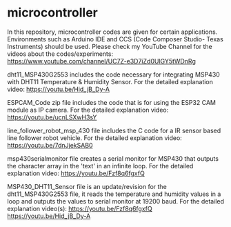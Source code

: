 # microcontroller
In this repository, microcontroller codes are given for certain applications. Environments such as Arduino IDE and CCS (Code Composer Studio- Texas Instruments) should be used.
Please check my YouTube Channel for the videos about the codes/experiments:
https://www.youtube.com/channel/UC7Z-e3D7iZd0UlGY5tWDnRg

dht11_MSP430G2553 includes the code necessary for integrating MSP430 with DHT11 Temperature & Humidity Sensor.
For the detailed explanation video:
https://youtu.be/Hid_jB_Dy-A

ESPCAM_Code zip file includes the code that is for using the ESP32 CAM module as IP camera. 
For the detailed explanation video:
https://youtu.be/ucnLSXwH3sY

line_follower_robot_msp_430 file includes the C code for a IR sensor based line follower robot vehicle. 
For the detailed explanation video:
https://youtu.be/7dnJjekSAB0

msp430serialmonitor file creates a serial monitor for MSP430 that outputs the character array in the 'text' in an infinite loop.
For the detailed explanation video:
https://youtu.be/Fzf8q6fgxfQ

MSP430_DHT11_Sensor file is an update/revision for the dht11_MSP430G2553 file, it reads the temperature and humidity values in a loop and outputs the values to serial monitor at 19200 baud.
For the detailed explanation video(s):
https://youtu.be/Fzf8q6fgxfQ
https://youtu.be/Hid_jB_Dy-A
